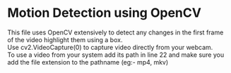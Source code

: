# Motion Detection using OpenCV
This file uses OpenCV extensively to detect any changes in the first frame of the video highlight them using a box.  <br /> 
Use cv2.VideoCapture(0) to capture video directly from your webcam. <br /> 
To use a video from your system add its path in line 22 and make sure you add the file extension to the pathname (eg:- mp4, mkv) <br /> 
